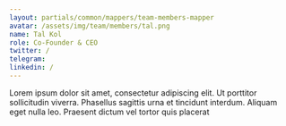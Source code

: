 ```yaml
---
layout: partials/common/mappers/team-members-mapper
avatar: /assets/img/team/members/tal.png
name: Tal Kol
role: Co-Founder & CEO
twitter: /
telegram:
linkedin: /
---
```


Lorem ipsum dolor sit amet, consectetur adipiscing elit. Ut porttitor sollicitudin viverra. Phasellus sagittis urna et tincidunt interdum. Aliquam eget nulla leo. Praesent dictum vel tortor quis placerat
